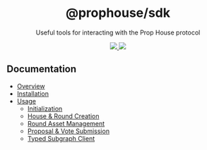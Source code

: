 <h1 align="center">
  @prophouse/sdk
</h1>
<p align="center">
  Useful tools for interacting with the Prop House protocol
</p>
<p align="center">
  <a href="https://www.npmjs.com/package/@prophouse/sdk">
    <img src="https://img.shields.io/npm/v/@prophouse/sdk.svg?style=flat" />
  </a>
  <a href="https://prop.house/">
    <img src="https://img.shields.io/badge/website-prop.house-blue?style=flat-square">
  </a>
</p>

## Documentation

- [Overview](https://prop-house.gitbook.io/prop-house/prop-house/typescript-sdk#overview)
- [Installation](https://prop-house.gitbook.io/prop-house/prop-house/typescript-sdk#installation)
- [Usage](https://prop-house.gitbook.io/prop-house/prop-house/typescript-sdk#usage)
  - [Initialization](https://prop-house.gitbook.io/prop-house/prop-house/typescript-sdk#initialization)
  - [House & Round Creation](https://prop-house.gitbook.io/prop-house/prop-house/typescript-sdk#house-and-round-creation)
  - [Round Asset Management](https://prop-house.gitbook.io/prop-house/prop-house/typescript-sdk#round-asset-management)
  - [Proposal & Vote Submission](https://prop-house.gitbook.io/prop-house/prop-house/typescript-sdk#proposal-and-vote-submission)
  - [Typed Subgraph Client](https://prop-house.gitbook.io/prop-house/prop-house/typescript-sdk#typed-subgraph-client)
